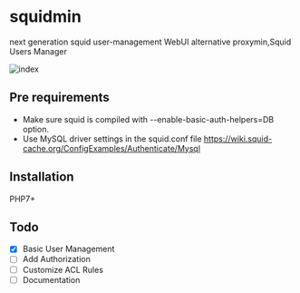 # squidmin
next generation squid user-management WebUI alternative proxymin,Squid Users Manager

![index](https://user-images.githubusercontent.com/7544687/79716113-a3db6000-8310-11ea-8f53-3f512e02aa46.PNG)


## Pre requirements
- Make sure squid is compiled with --enable-basic-auth-helpers=DB option.
- Use MySQL driver settings in the squid.conf file
https://wiki.squid-cache.org/ConfigExamples/Authenticate/Mysql

## Installation
PHP7+


## Todo
- [x] Basic User Management
- [ ] Add Authorization
- [ ] Customize ACL Rules
- [ ] Documentation
